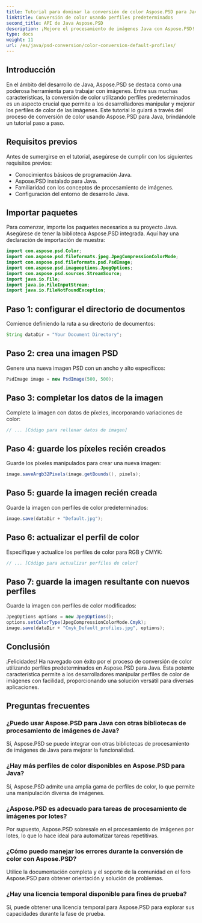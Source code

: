 ```yaml
---
title: Tutorial para dominar la conversión de color Aspose.PSD para Java
linktitle: Conversión de color usando perfiles predeterminados
second_title: API de Java Aspose.PSD
description: ¡Mejore el procesamiento de imágenes Java con Aspose.PSD! Aprenda la conversión de color utilizando perfiles predeterminados para imágenes vibrantes y personalizadas. ¡Explora ahora!
type: docs
weight: 11
url: /es/java/psd-conversion/color-conversion-default-profiles/
---
```

## Introducción
En el ámbito del desarrollo de Java, Aspose.PSD se destaca como una poderosa herramienta para trabajar con imágenes. Entre sus muchas características, la conversión de color utilizando perfiles predeterminados es un aspecto crucial que permite a los desarrolladores manipular y mejorar los perfiles de color de las imágenes. Este tutorial lo guiará a través del proceso de conversión de color usando Aspose.PSD para Java, brindándole un tutorial paso a paso.
## Requisitos previos
Antes de sumergirse en el tutorial, asegúrese de cumplir con los siguientes requisitos previos:
- Conocimientos básicos de programación Java.
- Aspose.PSD instalado para Java.
- Familiaridad con los conceptos de procesamiento de imágenes.
- Configuración del entorno de desarrollo Java.
## Importar paquetes
Para comenzar, importe los paquetes necesarios a su proyecto Java. Asegúrese de tener la biblioteca Aspose.PSD integrada. Aquí hay una declaración de importación de muestra:
```java
import com.aspose.psd.Color;
import com.aspose.psd.fileformats.jpeg.JpegCompressionColorMode;
import com.aspose.psd.fileformats.psd.PsdImage;
import com.aspose.psd.imageoptions.JpegOptions;
import com.aspose.psd.sources.StreamSource;
import java.io.File;
import java.io.FileInputStream;
import java.io.FileNotFoundException;
```
## Paso 1: configurar el directorio de documentos
Comience definiendo la ruta a su directorio de documentos:
```java
String dataDir = "Your Document Directory";
```
## Paso 2: crea una imagen PSD
Genere una nueva imagen PSD con un ancho y alto específicos:
```java
PsdImage image = new PsdImage(500, 500);
```
## Paso 3: completar los datos de la imagen
Complete la imagen con datos de píxeles, incorporando variaciones de color:
```java
// ... [Código para rellenar datos de imagen]
```
## Paso 4: guarde los píxeles recién creados
Guarde los píxeles manipulados para crear una nueva imagen:
```java
image.saveArgb32Pixels(image.getBounds(), pixels);
```
## Paso 5: guarde la imagen recién creada
Guarde la imagen con perfiles de color predeterminados:
```java
image.save(dataDir + "Default.jpg");
```
## Paso 6: actualizar el perfil de color
Especifique y actualice los perfiles de color para RGB y CMYK:
```java
// ... [Código para actualizar perfiles de color]
```
## Paso 7: guarde la imagen resultante con nuevos perfiles
Guarde la imagen con perfiles de color modificados:
```java
JpegOptions options = new JpegOptions();
options.setColorType(JpegCompressionColorMode.Cmyk);
image.save(dataDir + "Cmyk_Default_profiles.jpg", options);
```
## Conclusión
¡Felicidades! Ha navegado con éxito por el proceso de conversión de color utilizando perfiles predeterminados en Aspose.PSD para Java. Esta potente característica permite a los desarrolladores manipular perfiles de color de imágenes con facilidad, proporcionando una solución versátil para diversas aplicaciones.
## Preguntas frecuentes
### ¿Puedo usar Aspose.PSD para Java con otras bibliotecas de procesamiento de imágenes de Java?
Sí, Aspose.PSD se puede integrar con otras bibliotecas de procesamiento de imágenes de Java para mejorar la funcionalidad.
### ¿Hay más perfiles de color disponibles en Aspose.PSD para Java?
Sí, Aspose.PSD admite una amplia gama de perfiles de color, lo que permite una manipulación diversa de imágenes.
### ¿Aspose.PSD es adecuado para tareas de procesamiento de imágenes por lotes?
Por supuesto, Aspose.PSD sobresale en el procesamiento de imágenes por lotes, lo que lo hace ideal para automatizar tareas repetitivas.
### ¿Cómo puedo manejar los errores durante la conversión de color con Aspose.PSD?
Utilice la documentación completa y el soporte de la comunidad en el foro Aspose.PSD para obtener orientación y solución de problemas.
### ¿Hay una licencia temporal disponible para fines de prueba?
Sí, puede obtener una licencia temporal para Aspose.PSD para explorar sus capacidades durante la fase de prueba.